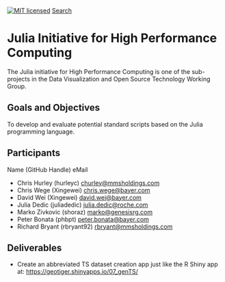 [![MIT licensed](https://img.shields.io/badge/license-MIT-blue.svg)](https://github.com/phuse-org/phuse-scripts/blob/master/LICENSE.md)
[Search](https://github.com/search/advanced)

# Julia Initiative for High Performance Computing

The Julia initiative for High Performance Computing is one of the sub-projects in the Data Visualization and Open Source Technology Working Group.


## Goals and Objectives

To develop and evaluate potential standard scripts based on the Julia programming language.

## Participants

Name (GitHub Handle) eMail
* Chris Hurley (hurleyc) churley@mmsholdings.com
* Chris Wege (Xingewei) chris.wege@bayer.com
* David Wei (Xingewei) david.wei@bayer.com
* Julia Dedic (juliadedic) julia.dedic@roche.com
* Marko Zivkovic (shoraz) marko@genesisrg.com
* Peter Bonata (phbpt) peter.bonata@bayer.com
* Richard Bryant (rbryant92) rbryant@mmsholdings.com

## Deliverables

* Create an abbreviated TS dataset creation app just like the R Shiny app at: https://geotiger.shinyapps.io/07_genTS/
